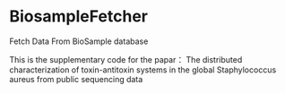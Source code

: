 # BiosampleFetcher
Fetch Data From BioSample database

This is the supplementary code for the papar： The distributed characterization of toxin-antitoxin systems in the global Staphylococcus aureus from public sequencing data
